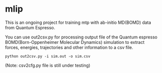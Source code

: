 # mlip

This is an ongoing project for training mtp with ab-initio MD(BOMD) data from Quantum Espresso.

You can use out2csv.py for processing output file of the Quantum espresso BOMD(Born-Oppenheimer Molecular Dynamics) simulation to extract forces, energies, trajectories and other information to a csv file.

```
python out2csv.py -i sim.out -o sim.csv
```

(Note: csv2cfg.py file is still under testing)

<!-- You can use csv2cfg.py to convert it into the .cfg file format for training MTP through mlip-3 -->